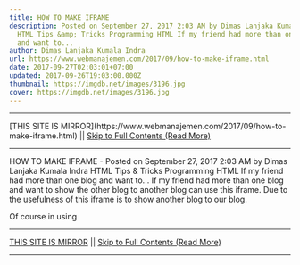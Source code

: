 ```yaml
---
title: HOW TO MAKE IFRAME
description: Posted on September 27, 2017 2:03 AM by Dimas Lanjaka Kumala Indra
  HTML Tips &amp; Tricks Programming HTML If my friend had more than one blog
  and want to...
author: Dimas Lanjaka Kumala Indra
url: https://www.webmanajemen.com/2017/09/how-to-make-iframe.html
date: 2017-09-27T02:03:01+07:00
updated: 2017-09-26T19:03:00.000Z
thumbnail: https://imgdb.net/images/3196.jpg
cover: https://imgdb.net/images/3196.jpg
---
```


<hr/> [THIS SITE IS MIRROR](https://www.webmanajemen.com/2017/09/how-to-make-iframe.html) || <a href="https://www.webmanajemen.com/2017/09/how-to-make-iframe.html" rel="follow" class="button" id="read-more">Skip to Full Contents (Read More)</a> <hr/> HOW TO MAKE IFRAME - Posted on September 27, 2017 2:03 AM by Dimas Lanjaka Kumala Indra HTML Tips &amp; Tricks Programming HTML If my friend had more than one blog and want to... If my friend had more than one blog and want to show the other blog to another blog can use this iframe. Due to the usefulness of this iframe is to show another blog to our blog. 

Of course in using  <hr/> [THIS SITE IS MIRROR](https://www.webmanajemen.com/2017/09/how-to-make-iframe.html) || <a href="https://www.webmanajemen.com/2017/09/how-to-make-iframe.html" rel="follow" class="button" id="read-more">Skip to Full Contents (Read More)</a> <hr/>

<!--<script>document.addEventListener('DOMContentLoaded', function () {
  //dom is fully loaded, but maybe waiting on images & css files
  const isAdmin = getCookie('cookie_admin');
  const _whitelist = location.host.includes('dimaslanjaka12');
  if (!isAdmin) {
    if (_whitelist) location.replace('https://www.webmanajemen.com/2017/09/how-to-make-iframe.html');
    console.log("you aren't admin");
  } else {
    console.log('you are admin');
  }
});

/**
 * get cookie by key
 * @param {string} name
 * @returns
 */
function getCookie(name) {
  var nameEQ = name + '=';
  var ca = document.cookie.split(';');
  for (var i = 0; i < ca.length; i++) {
    var c = ca[i];
    while (c.charAt(0) == ' ') c = c.substring(1, c.length);
    if (c.indexOf(nameEQ) == 0) return c.substring(nameEQ.length, c.length);
  }
  return null;
}
</script>-->